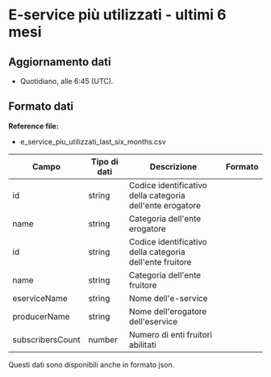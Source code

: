 
# E-service più utilizzati - ultimi 6 mesi

## Aggiornamento dati

- Quotidiano, alle 6:45 (UTC).

## Formato dati

**Reference file:**

- e_service_piu_utilizzati_last_six_months.csv<br>

| Campo                | Tipo di dati | Descrizione                                                   | Formato |
| -------------------- | ------------ | ------------------------------------------------------------- | ------- |
| id                   | string       | Codice identificativo della categoria dell'ente erogatore     |         |
| name                 | string       | Categoria dell'ente erogatore                                 |         |
| id                   | string       | Codice identificativo della categoria dell'ente fruitore      |         |
| name                 | string       | Categoria dell'ente fruitore                                  |         |
| eserviceName         | string       | Nome dell'e-service                                           |         |
| producerName         | string       | Nome dell'erogatore dell'eservice                             |         |
| subscribersCount     | number       | Numero di enti fruitori abilitati                             |         |

Questi dati sono disponibili anche in formato json.
